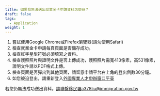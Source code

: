 ```yaml
---
title: 如果我無法送出就業金卡申請資料怎麼辦？
draft: false
tags:
  - Application
weight: 1
---
```

1. 嘗試使用Google Chrome或Firefox瀏覽器(請勿使用Safari)
2. 檢查就業金卡申請每頁頁面是否儲存成功。
3. 檢查紅字星型符號必須填寫之資料。
4. 檢查護照照片與證明文件是否上傳成功，護照照片需寬413像素，高531像素，證明文件請以PDF格式上傳。
5. 檢查頁面是否彈出到其他頁面，請留意申請平台右上角的登出倒數30分鐘。
6. 如您被迫登出，請重新登入[外國專業人才申辦窗口平臺](https://coa.immigration.gov.tw/coa-frontend/four-in-one/entry/ "至外國專業人才申辦窗口平臺")

若您仍無法成功送出資料，請聯繫移民署a378liu@immigration.gov.tw